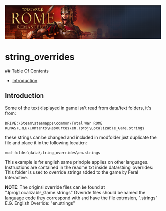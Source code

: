 ![Workshop_header_template](/Workshop_header_template.png)
# string_overrides

## Table Of Contents

   * [Introduction](#introduction)

## Introduction

Some of the text displayed in game isn't read from data/text folders, it's from:

`DRIVE:\Steam\steamapps\common\Total War ROME REMASTERED\Contents\Resources\en.lproj\Localizable_Game.strings`

these strings can be changed and included in modfolder just duplicate the file and place it in the following location:

`mod-folder\data\string_overrides\en.strings`

This example is for english same principle applies on other languages. Instructions are contained in the readme.txt inside data/string_overrides: This folder is used to override strings added to the game by Feral Interactive.

**NOTE**: The original override files can be found at "<languageCode>.lproj/Localizable_Game.strings" Override files should be named the language code they correspond with and have the file extension, ".strings" E.G. English Override: "en.strings"
